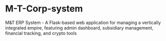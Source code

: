 # M-T-Corp-system
M&amp;T ERP System - A Flask-based web application for managing a vertically integrated empire, featuring admin dashboard, subsidiary management, financial tracking, and crypto tools
